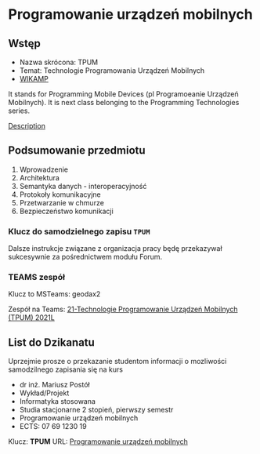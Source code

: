 # Programowanie urządzeń mobilnych

## Wstęp

- Nazwa skrócona: TPUM
- Temat: Technologie Programowania Urządzeń Mobilnych 
- [WIKAMP](https://ftims.edu.p.lodz.pl/course/view.php?id=1816)

It stands for Programming Mobile Devices (pl Programoeanie Urządzeń Mobilnych).
It is next class belonging to the Programming Technologies series.

[Description](https://programy.p.lodz.pl/ectslabel-web/przedmiot_3.jsp?l=pl&idPrzedmiotu=172860&pkId=1149&s=1&j=0&w=informatyka%20stosowana&v=3)

## Podsumowanie przedmiotu

1. Wprowadzenie
1. Architektura
1. Semantyka danych - interoperacyjność
1. Protokoły komunikacyjne
1. Przetwarzanie w chmurze
1. Bezpieczeństwo komunikacji

### Klucz do samodzielnego zapisu `TPUM`

Dalsze instrukcje związane z organizacja pracy będę przekazywał sukcesywnie za pośrednictwem modułu Forum.

### TEAMS zespół

Klucz to MSTeams: geodax2

Zespół na Teams: [21-Technologie Programowanie Urządzeń Mobilnych (TPUM) 2021L](https://teams.microsoft.com/l/team/19%3a7b33b22e3cd846559f8191aa5045ef0a%40thread.tacv2/conversations?groupId=c33fd2c9-38c6-4b78-998e-55a84598e90c&tenantId=67ea5955-9b5c-4693-a8f9-960f2a3b49bb)

## List do Dzikanatu

Uprzejmie prosze o przekazanie studentom informacji o mozliwości samodzilnego zapisania się na kurs

- dr inż. Mariusz Postół
- Wykład/Projekt
- Informatyka stosowana
- Studia stacjonarne 2 stopień, pierwszy semestr
- Programowanie urządzeń mobilnych
- ECTS: 07 69 1230 19

Klucz: **TPUM**
URL: [Programowanie urządzeń mobilnych](https://ftims.edu.p.lodz.pl/course/search.php?q=TPUM&areaids=core_course-course)
